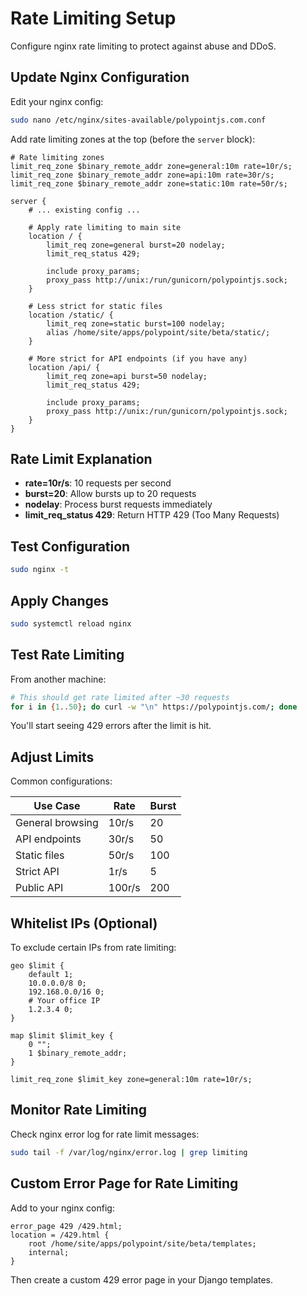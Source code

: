 # Rate Limiting Setup

Configure nginx rate limiting to protect against abuse and DDoS.

## Update Nginx Configuration

Edit your nginx config:

```bash
sudo nano /etc/nginx/sites-available/polypointjs.com.conf
```

Add rate limiting zones at the top (before the `server` block):

```nginx
# Rate limiting zones
limit_req_zone $binary_remote_addr zone=general:10m rate=10r/s;
limit_req_zone $binary_remote_addr zone=api:10m rate=30r/s;
limit_req_zone $binary_remote_addr zone=static:10m rate=50r/s;

server {
    # ... existing config ...
    
    # Apply rate limiting to main site
    location / {
        limit_req zone=general burst=20 nodelay;
        limit_req_status 429;
        
        include proxy_params;
        proxy_pass http://unix:/run/gunicorn/polypointjs.sock;
    }
    
    # Less strict for static files
    location /static/ {
        limit_req zone=static burst=100 nodelay;
        alias /home/site/apps/polypoint/site/beta/static/;
    }
    
    # More strict for API endpoints (if you have any)
    location /api/ {
        limit_req zone=api burst=50 nodelay;
        limit_req_status 429;
        
        include proxy_params;
        proxy_pass http://unix:/run/gunicorn/polypointjs.sock;
    }
}
```

## Rate Limit Explanation

- **rate=10r/s**: 10 requests per second
- **burst=20**: Allow bursts up to 20 requests
- **nodelay**: Process burst requests immediately
- **limit_req_status 429**: Return HTTP 429 (Too Many Requests)

## Test Configuration

```bash
sudo nginx -t
```

## Apply Changes

```bash
sudo systemctl reload nginx
```

## Test Rate Limiting

From another machine:

```bash
# This should get rate limited after ~30 requests
for i in {1..50}; do curl -w "\n" https://polypointjs.com/; done
```

You'll start seeing 429 errors after the limit is hit.

## Adjust Limits

Common configurations:

| Use Case | Rate | Burst |
|----------|------|-------|
| General browsing | 10r/s | 20 |
| API endpoints | 30r/s | 50 |
| Static files | 50r/s | 100 |
| Strict API | 1r/s | 5 |
| Public API | 100r/s | 200 |

## Whitelist IPs (Optional)

To exclude certain IPs from rate limiting:

```nginx
geo $limit {
    default 1;
    10.0.0.0/8 0;
    192.168.0.0/16 0;
    # Your office IP
    1.2.3.4 0;
}

map $limit $limit_key {
    0 "";
    1 $binary_remote_addr;
}

limit_req_zone $limit_key zone=general:10m rate=10r/s;
```

## Monitor Rate Limiting

Check nginx error log for rate limit messages:

```bash
sudo tail -f /var/log/nginx/error.log | grep limiting
```

## Custom Error Page for Rate Limiting

Add to your nginx config:

```nginx
error_page 429 /429.html;
location = /429.html {
    root /home/site/apps/polypoint/site/beta/templates;
    internal;
}
```

Then create a custom 429 error page in your Django templates.
